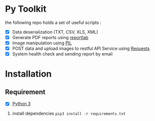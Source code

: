 # Py Toolkit
the following repo holds a set of useful scripts :
- [x] Data deserialization (TXT, CSV, XLS, XML)
- [x] Generate PDF reports using [reportlab](https://www.reportlab.com/documentation/tutorial/) 
- [x] Image manipulation using [PIL](https://pillow.readthedocs.io/en/stable/reference/index.html)
- [x] POST data and upload images to restful API Service using [Requests](https://docs.python-requests.org/en/master/index.html)
- [x] System health check and sending report by email 
# Installation
## Requirement 
- [x] [Python 3](https://www.python.org/downloads/)
1. install dependencies `pip3 install -r requirements.txt`